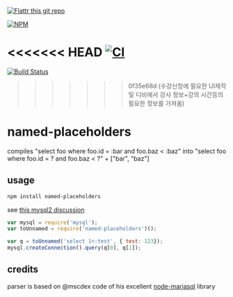 [![Flattr this git repo](http://api.flattr.com/button/flattr-badge-large.png)](https://flattr.com/submit/auto?user_id=sidorares&url=https://github.com/sidorares/named-placeholders&title=named-placeholders&language=&tags=github&category=software)

[![NPM](https://nodei.co/npm/named-placeholders.png?downloads=true&stars=true)](https://nodei.co/npm/named-placeholders/)

<<<<<<< HEAD
[![CI](https://github.com/mysqljs/named-placeholders/actions/workflows/ci.yml/badge.svg?branch=master)](https://github.com/mysqljs/named-placeholders/actions/workflows/ci.yml)
=======
[![Build Status](https://secure.travis-ci.org/sidorares/named-placeholders.png)](http://travis-ci.org/sidorares/named-placeholders)
>>>>>>> 0f35e68d (수강신청에 필요한 UI제작 및 디비에서 강사 정보+강의 시간등의 필요한 정보를 가져옴)

# named-placeholders

compiles "select foo where foo.id = :bar and foo.baz < :baz" into "select foo where foo.id = ? and foo.baz < ?" + ["bar", "baz"]

## usage

```sh
npm install named-placeholders
```

see [this mysql2 discussion](https://github.com/sidorares/node-mysql2/issues/117)

```js
var mysql = require('mysql');
var toUnnamed = require('named-placeholders')();

var q = toUnnamed('select 1+:test', { test: 123});
mysql.createConnection().query(q[0], q[1]);
```

## credits

parser is based on @mscdex code of his excellent [node-mariasql](https://github.com/mscdex/node-mariasql) library
